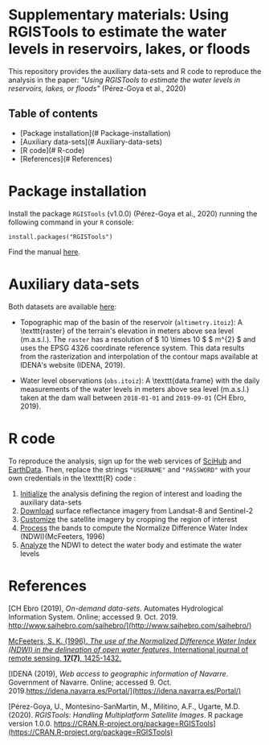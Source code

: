 # Supplementary materials: Using RGISTools to estimate the water levels in reservoirs, lakes, or floods

This repository provides the auxiliary data-sets and R code to reproduce the
analysis in the paper: 
_"Using RGISTools to estimate the water levels in reservoirs, lakes, or floods"_
(Pérez-Goya et al., 2020)

## Table of contents

 - [Package installation](# Package-installation)
 - [Auxiliary data-sets](# Auxiliary-data-sets)
 - [R code](# R-code)
 - [References](# References)

# Package installation

Install the package `RGISTools` (v1.0.0) (Pérez-Goya et al., 2020)
running the following command in your `R` console:

```{r}
install.packages("RGISTools")
```

Find the manual [here](https://cran.r-project.org/web/packages/RGISTools/RGISTools.pdf).

# Auxiliary data-sets 

Both datasets are available [here](https://github.com/mmontesinosanmartin/itoiz_article/Data):

 - Topographic map of the basin of the reservoir (`altimetry.itoiz`): A
 \texttt{raster} of the terrain's elevation in meters above sea level
 (m.a.s.l.). The `raster` has a resolution of $ 10 \times 10 $ $ m^{2} $
 and uses the EPSG 4326 coordinate reference system. This data results from
 the rasterization and interpolation of the contour maps available at IDENA's
 website (IDENA, 2019).
 
 - Water level observations (`obs.itoiz`): A \texttt{data.frame} with the
 daily measurements of the water levels in meters above sea level (m.a.s.l.)
 taken at the dam wall between `2018-01-01` and `2019-09-01` (CH Ebro, 2019).

# R code

To reproduce the analysis, sign up for the web services of 
[SciHub](https://scihub.copernicus.eu/dhus/#/self-registration) and
[EarthData](https://urs.earthdata.nasa.gov/users/new). 
Then, replace the strings `"USERNAME"` and `"PASSWORD"` with your
own credentials in the \texttt{R} code :

 1. [Initialize](https://github.com/mmontesinosanmartin/itoiz_article/R/initialize.R)
 the analysis defining the region of interest and loading the auxiliary data-sets  
 2. [Download](https://github.com/mmontesinosanmartin/itoiz_article/R/download.R) 
 surface reflectance imagery from Landsat-8 and Sentinel-2  
 3. [Customize](https://github.com/mmontesinosanmartin/itoiz_article/R/customize.R) 
 the satellite imagery by cropping the region of interest  
 4. [Process](https://github.com/mmontesinosanmartin/itoiz_article/R/process.R) 
 the bands to compute the Normalize Difference Water Index (NDWI)(McFeeters, 1996)  
 5. [Analyze](https://github.com/mmontesinosanmartin/itoiz_article/R/analyze.R)
 the NDWI to detect the water body and estimate the water levels  

# References

[CH Ebro (2019), _On-demand data-sets_. Automates Hydrological Information System. Online; accessed 9. Oct. 2019. http://www.saihebro.com/saihebro/](http://www.saihebro.com/saihebro/)

[McFeeters, S. K. (1996). _The use of the Normalized Difference Water Index (NDWI) in the delineation of open water features_. International journal of remote sensing, __17(7)__, 1425-1432.](https://doi.org/10.1080/01431169608948714)

[IDENA (2019), _Web access to geographic information of Navarre_. Government of Navarre. Online; accessed 9. Oct. 2019.https://idena.navarra.es/Portal/](https://idena.navarra.es/Portal/)

[Pérez-Goya, U., Montesino-SanMartin, M., Militino, A.F., Ugarte, M.D. (2020). _RGISTools: Handling Multiplatform Satellite Images_. R package version 1.0.0. https://CRAN.R-project.org/package=RGISTools](https://CRAN.R-project.org/package=RGISTools)